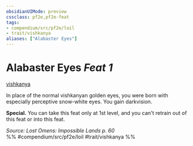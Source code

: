 ```yaml
---
obsidianUIMode: preview
cssclass: pf2e,pf2e-feat
tags:
- compendium/src/pf2e/loil
- trait/vishkanya
aliases: ["Alabaster Eyes"]
---
```

# Alabaster Eyes  *Feat 1*  
[vishkanya](rules/traits/vishkanya-loil.md)  


In place of the normal vishkanyan golden eyes, you were born with especially perceptive snow-white eyes. You gain darkvision.

**Special.** You can take this feat only at 1st level, and you can't retrain out of this feat or into this feat.

*Source: Lost Omens: Impossible Lands p. 60*  
%% #compendium/src/pf2e/loil #trait/vishkanya %%